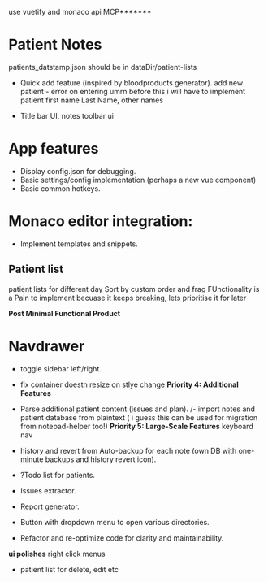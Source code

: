 use vuetify and monaco api MCP*******

# Patient Notes
patients_datstamp.json should be in dataDir/patient-lists
- Quick add feature (inspired by bloodproducts generator).
add new patient - error on entering umrn
before this i will have to implement patient first name Last Name, other names

- Title bar UI, notes toolbar ui

# App features
- Display config.json for debugging.
- Basic settings/config implementation (perhaps a new vue component)
- Basic common hotkeys.


# Monaco editor integration:
  - Implement templates and snippets.

## Patient list
patient lists for different day
Sort by custom order and frag FUnctionality is a Pain to implement becuase it keeps breaking, lets prioritise it for later


**Post Minimal Functional Product**

# Navdrawer
 -  toggle sidebar left/right.
  - fix  container doestn resize on stlye change
**Priority 4: Additional Features**
- Parse additional patient content (issues and plan).
/- import notes and patient database from plaintext ( i guess this can be used for migration from notepad-helper too!)
**Priority 5: Large-Scale Features**
keyboard nav
- history and revert from Auto-backup for each note (own DB with one-minute backups and history revert icon).
- ?Todo list for patients.
- Issues extractor.
- Report generator.

- Button with dropdown menu to open various directories.
- Refactor and re-optimize code for clarity and maintainability.

****ui polishes****
right click menus
 - patient list for delete, edit etc